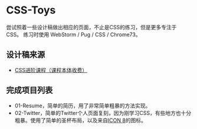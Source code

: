 # CSS-Toys
尝试照着一些设计稿做出相应的页面，不止是CSS的练习，但是更多专注于CSS。
练习时使用 WebStorm / Pug / CSS / Chrome73。

## 设计稿来源
- [CSS进阶课程（课程本体收费）](https://xiedaimala.com/courses/003b1951-22af-4821-ad80-d2880c0074eb#/common)

## 完成项目列表
- 01-Resume，简单的简历，用了非常简单粗暴的方法实现。
- 02-Twitter，简单的Twitter个人页面复刻，因为刚学习CSS，有些地方也十分粗暴。使用了简单的圣杯布局，以及来自[ICON 8](https://icons8.com/)的图标。
